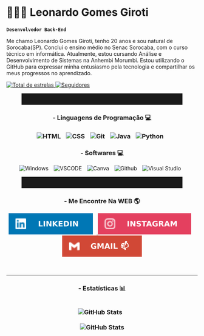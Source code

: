 # 👨🏼‍💻 Leonardo Gomes Giroti

**`Desenvolvedor Back-End`**

Me chamo Leonardo Gomes Giroti, tenho 20 anos e sou natural de Sorocaba(SP). Concluí o ensino médio no Senac Sorocaba, com o curso técnico em informática. Atualmente, estou cursando Análise e Desenvolvimento de Sistemas na Anhembi Morumbi. Estou utilizando o GitHub para expressar minha entusiasmo pela tecnologia e compartilhar os meus progressos no aprendizado.

<p align="left">
    <a href="https://github.com/Leonardo4u?tab=repositories&sort=stargazers">
        <img 
            alt="Total de estrelas" 
            title="Total de estrelas GitHub" 
            src="https://custom-icon-badges.demolab.com/github/stars/Leonardo4u?color=55960c&style=for-the-badge&labelColor=488207&logo=star&label=estrelas"
        />
    </a>
    <a href="https://github.com/Leonardo4u?tab=followers">
        <img 
            alt="Seguidores" 
            title="Me siga no GitHub" 
            src="https://custom-icon-badges.demolab.com/github/followers/Leonardo4u?color=236ad3&labelColor=1155ba&style=for-the-badge&logo=github&label=Seguidores&logoColor=white"
        />
    </a>
</p>

<hr style="height: 30px; margin: 0 40px">

<h3 align= center> - Linguagens de Programação  💻 <h3/>


<p align="center">
    <img 
        alt="HTML"
        title="HTML" 
        width="30px" 
        style="padding-right: 10px;"
        src="https://cdn.jsdelivr.net/gh/devicons/devicon@latest/icons/html5/html5-original.svg" 
    />
    <img 
        alt="CSS" 
        title="CSS"
        width="30px" 
        style="padding-right: 10px;"
        src="https://cdn.jsdelivr.net/gh/devicons/devicon@latest/icons/css3/css3-original.svg" 
    />
    <img 
        alt="Git" 
        title="Git"
        width="30px" 
        style="padding-right: 10px;"
        src="https://cdn.jsdelivr.net/gh/devicons/devicon@latest/icons/git/git-original.svg" 
    />
    <img 
        alt="Java" 
        title="Java"
        width="30px" 
        style="padding-right: 10px;"
        src="https://www.vectorlogo.zone/logos/java/java-icon.svg" 
    />
    <img 
        alt="Python" 
        title="Python"
        width="30px" 
        style="padding-right: 10px;"
        src="https://cdn.jsdelivr.net/gh/devicons/devicon@latest/icons/python/python-original.svg" 
    />
</p>

<h3 align="center">- Softwares  💻 </h3>

<p align="center">
    <img 
        alt="Windows"
        title="Windows" 
        width="30px" 
        style="padding-right: 10px;"
        src="https://camo.githubusercontent.com/00b43e96e45231a05c92a71df4db676f1fe1370f6bee5528eac8b3fc1fc2f8de/68747470733a2f2f63646e2e6a7364656c6976722e6e65742f67682f64657669636f6e732f64657669636f6e2f69636f6e732f77696e646f7773382f77696e646f7773382d6f726967696e616c2e737667" 
    />
        <img 
        alt="VSCODE"
        title="VSCODE" 
        width="30px" 
        style="padding-right: 10px;"
        src="https://camo.githubusercontent.com/f39f203ca1defeb47e3505ef9044d3303c038c60de7e67f6c229992602e59128/68747470733a2f2f63646e2e6a7364656c6976722e6e65742f67682f64657669636f6e732f64657669636f6e2f69636f6e732f7673636f64652f7673636f64652d6f726967696e616c2e737667" 
    />
        <img 
        alt="Canva"
        title="Canva" 
        width="30px" 
        style="padding-right: 10px;"
        src="https://cdn.jsdelivr.net/gh/devicons/devicon@latest/icons/canva/canva-original.svg"" 
    />
        <img 
        alt="Github"
        title="Github" 
        width="30px" 
        style="padding-right: 10px;"
        src="https://camo.githubusercontent.com/dbe4ba9617b5f2b9c3c12682ab9b2c687078af1cd25a2f545461157d8e1e7401/68747470733a2f2f736b696c6c69636f6e732e6465762f69636f6e733f693d676974687562"
    />
        <img 
        alt="Visual Studio"
        title="Visual Studio" 
        width="30px" 
        style="padding-right: 10px;"
        src="https://cdn.jsdelivr.net/gh/devicons/devicon@latest/icons/visualstudio/visualstudio-original.svg"
    />

<hr style="height: 30px; margin: 0 40px">


<h3 align="center"> - Me Encontre Na WEB 🌎 </h3>

<p align="center">
    <a href="https://br.linkedin.com/in/leonardogomesgiroti">
        <img 
            alt="Linkedin" 
            title="Linkedin"
            style="padding-right: 10px;" 
            src="https://raw.githubusercontent.com/PROxZIMA/PROxZIMA/master/src/social/linkedin.svg" 
        />
    </a>
    <a href="https://instagram.com/o_gomes._">
        <img 
            alt="Instagram" 
            title="Instagram"
            style="padding-right: 10px;" 
            src="https://raw.githubusercontent.com/PROxZIMA/PROxZIMA/master/src/social/instagram.svg" 
        />
    </a>
    <a href="mailto:leogomesgiroti@gmail.com">
        <img 
            alt="Gmail" 
            title="Gmail"
            src="https://raw.githubusercontent.com/PROxZIMA/PROxZIMA/master/src/social/gmail.svg" 
        />
    </a>
</p>

<br/>

---

<h3 style align ="center"> - Estatísticas  📊  
<br/>
<br/>

<p style align ="center">
     <img 
    alt="GitHub Stats" 
    height="200" 
    style="padding-right: 10px;" 
    src="https://github-readme-stats.vercel.app/api?username=Leonardo4u&show_icons=true&theme=tokyonight&include_all_commits=true&locale=pt-br" 
  />
  <br/>
  <br/>
    <img  
      alt="GitHub Stats" 
      height="200" 
      src="https://github-readme-stats.vercel.app/api/top-langs/?username=Leonardo4u&theme=tokyonight&layout=compact&custom_title=Tecnologias&langs_count=9" 
  />
</p>